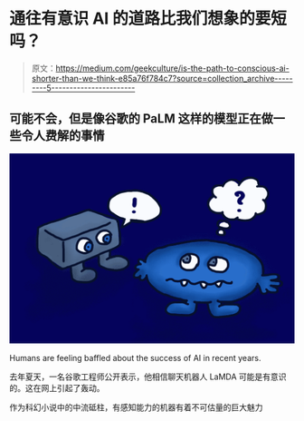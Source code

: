 # 通往有意识 AI 的道路比我们想象的要短吗？

> 原文：<https://medium.com/geekculture/is-the-path-to-conscious-ai-shorter-than-we-think-e85a76f784c7?source=collection_archive---------5----------------------->

## 可能不会，但是像谷歌的 PaLM 这样的模型正在做一些令人费解的事情

![](img/d7827adf8abce5ecb0f4e5203b31d094.png)

Humans are feeling baffled about the success of AI in recent years.

去年夏天，一名谷歌工程师公开表示，他相信聊天机器人 LaMDA 可能是有意识的。这在网上引起了轰动。

作为科幻小说中的中流砥柱，有感知能力的机器有着不可估量的巨大魅力
